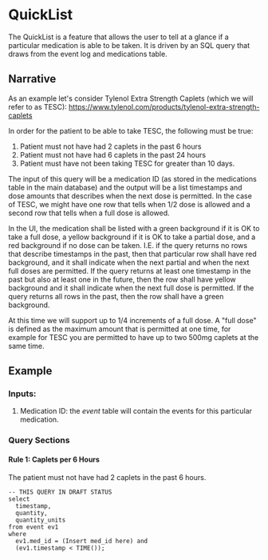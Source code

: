 
# QuickList #

The QuickList is a feature that allows the user to tell at a glance if a particular medication is able to be taken.  It is driven by an SQL query that draws from the event log and medications table.

## Narrative ##

As an example let's consider Tylenol Extra Strength Caplets (which we will refer to as TESC):
https://www.tylenol.com/products/tylenol-extra-strength-caplets

In order for the patient to be able to take TESC, the following must be true:
1. Patient must not have had 2 caplets in the past 6 hours
2. Patient must not have had 6 caplets in the past 24 hours
3. Patient must have not been taking TESC for greater than 10 days.

The input of this query will be a medication ID (as stored in the medications table in the main database) and the output will be a list timestamps and dose amounts that describes when the next dose is permitted.  In the case of TESC, we might have one row that tells when 1/2 dose is allowed and a second row that tells when a full dose is allowed.

In the UI, the medication shall be listed with a green background if it is OK to take a full dose, a yellow background if it is OK to take a partial dose, and a red background if no dose can be taken.  I.E. if the query returns no rows that describe timestamps in the past, then that particular row shall have red background, and it shall indicate when the next partial and when the next full doses are permitted.  If the query returns at least one timestamp in the past but also at least one in the future, then the row shall have yellow background and it shall indicate when the next full dose is permitted.  If the query returns all rows in the past, then the row shall have a green background.

At this time we will support up to 1/4 increments of a full dose.  A "full dose" is defined as the maximum amount that is permitted at one time, for example for TESC you are permitted to have up to two 500mg caplets at the same time.

## Example ##

### Inputs: ###

1. Medication ID: the *event* table will contain the events for this particular medication.

### Query Sections ###

#### Rule 1: Caplets per 6 Hours ####

The patient must not have had 2 caplets in the past 6 hours.

```
-- THIS QUERY IN DRAFT STATUS
select
  timestamp,
  quantity,
  quantity_units
from event ev1
where
  ev1.med_id = (Insert med_id here) and
  (ev1.timestamp < TIME());
```
